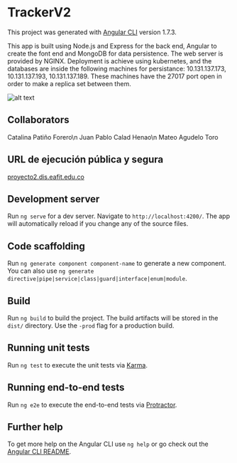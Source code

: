 # TrackerV2

This project was generated with [Angular CLI](https://github.com/angular/angular-cli) version 1.7.3.

This app is built using Node.js and Express for the back end, Angular to create the font end and MongoDB for data persistence. The web server is provided by NGINX. Deployment is achieve using kubernetes, and the databases are inside the following machines for persistance: 10.131.137.173, 10.131.137.193, 10.131.137.189. These machines have the 27017 port open in order to make a replica set between them.

![alt text](https://github.com/cpatin10/tracker-v2-auth0/blob/master/entregas/TelematicaVistaArqP2.jpg)

## Collaborators

Catalina Patiño Forero\n
Juan Pablo Calad Henao\n
Mateo Agudelo Toro

## URL de ejecución pública y segura

[proyecto2.dis.eafit.edu.co](http://proyecto2.dis.eafit.edu.co/)

## Development server

Run `ng serve` for a dev server. Navigate to `http://localhost:4200/`. The app will automatically reload if you change any of the source files.

## Code scaffolding

Run `ng generate component component-name` to generate a new component. You can also use `ng generate directive|pipe|service|class|guard|interface|enum|module`.

## Build

Run `ng build` to build the project. The build artifacts will be stored in the `dist/` directory. Use the `-prod` flag for a production build.

## Running unit tests

Run `ng test` to execute the unit tests via [Karma](https://karma-runner.github.io).

## Running end-to-end tests

Run `ng e2e` to execute the end-to-end tests via [Protractor](http://www.protractortest.org/).

## Further help

To get more help on the Angular CLI use `ng help` or go check out the [Angular CLI README](https://github.com/angular/angular-cli/blob/master/README.md).
